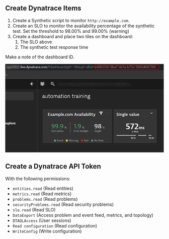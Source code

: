 ## Create Dynatrace Items

1. Create a Synthetic script to monitor `http://example.com`.
2. Create an SLO to monitor the availability percentage of the synthetic test. Set the threshold to 98.00% and 99.00% (warning)
3. Create a dashboard and place two tiles on the dashboard:
    1) The SLO above
    2) The synthetic test response time

Make a note of the dashboard ID.

![dashboard](./assets/images/dashboard.png)

## Create a Dynatrace API Token

With the following permissions:

- `entities.read` (Read entities)
- `metrics.read` (Read metrics)
- `problems.read` (Read problems)
- `securityProblems.read` (Read security problems)
- `slo.read` (Read SLO)
- `DataExport` (Access problem and event feed, metrics, and topology)
- `DTAQLAccess` (User sessions)
- `Read configuration` (Read configuration)
- `WriteConfig` (Write configuration)
